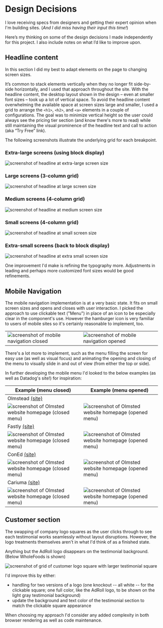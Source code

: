 # Design Decisions

I love receiving specs from designers and getting their expert opinion when I'm building sites. (_And I did miss having their input this time!_) 

Here’s my thinking on some of the design decisions I made independently for this project. I also include notes on what I’d like to improve upon.

## Headline content

In this section I did my best to adapt elements on the page to changing screen sizes.

It’s common to stack elements vertically when they no longer fit side-by-side horizontally, and I used that approach throughout the site. With the headline content, the desktop layout shown in the design – even at smaller font sizes – took up a lot of vertical space. To avoid the headline content overwhelming the available space at screen sizes large and smaller, I used a grid to arrange the `<h1>`, `<h2>`, and `<a>` elements in a couple of configurations. The goal was to minimize vertical height so the user could always see the pricing tier section (and know there's more to read) while still maintaining the visual prominence of the headline text and call to action (aka “Try Free” link).

The following screenshots illustrate the underlying grid for each breakpoint.

### Extra-large screens (using block display)
![screenshot of headline at extra-large screen size](/documentation/screenshots/headline-XL.png)

### Large screens (3-column grid)
![screenshot of headline at large screen size](/documentation/screenshots/headline-LG.png)

### Medium screens (4-column grid)
![screenshot of headline at medium screen size](/documentation/screenshots/headline-MD.png)

### Small screens (4-column grid)
![screenshot of headline at small screen size](/documentation/screenshots/headline-SM.png)

### Extra-small screens (back to block display)
![screenshot of headline at extra small screen size](/documentation/screenshots/headline-XS.png)

One improvement I'd make is refining the typography more. Adjustments in leading and perhaps more customized font sizes would be good refinements.

## Mobile Navigation

The mobile navigation implementation is at a very basic state. It fits on small screen sizes and opens and closes with user interaction. I picked the approach to use clickable text ("Menu") in place of an icon to be especially clear in the component's use. However the hamburger icon is very familiar to users of mobile sites so it's certainly reasonable to implement, too.

|  |  |
| ----------- | ----------- |
| ![screenshot of mobile navigation closed](/documentation/screenshots/mobile-nav-closed.png) | ![screenshot of mobile navigation opened](/documentation/screenshots/mobile-nav-opened.png) |

There's a lot more to implement, such as the menu filling the screen for easy use (as well as visual focus) and animating the opening and closing of the menu to visually slide in and out of view (from either the top or side).

In further developing the mobile menu I'd looked to the below examples (as well as Datadog's site!) for inspiration:

| Example (menu closed) | Example (menu opened) |
| ----------- | ----------- |
| Olmstead [(site)](https://www.olmstednyc.com/) | |
| ![screenshot of Olmsted website homepage (closed menu)](/documentation/screenshots/menu-Olmsted-closed.png) | ![screenshot of Olmsted website homepage (opened menu)](/documentation/screenshots/menu-Olmsted-opened.png) |
| Fastly [(site)](https://www.fastly.com/) | |
| ![screenshot of Olmsted website homepage (closed menu)](/documentation/screenshots/menu-Fastly-closed.png) | ![screenshot of Olmsted website homepage (opened menu)](/documentation/screenshots/menu-Fastly-opened.png) |
| ConEd [(site)](https://www.coned.com/en) | |
| ![screenshot of Olmsted website homepage (closed menu)](/documentation/screenshots/menu-ConEd-closed.png) | ![screenshot of Olmsted website homepage (opened menu)](/documentation/screenshots/menu-ConEd-opened.png) |
| Cariuma [(site)](https://www.cariuma.com/) | |
| ![screenshot of Olmsted website homepage (closed menu)](/documentation/screenshots/menu-Cariuma-closed.png) | ![screenshot of Olmsted website homepage (opened menu)](/documentation/screenshots/menu-Cariuma-opened.png) |

## Customer section

The swapping of company logo squares as the user clicks through to see each testimonial works seamlessly without layout disruptions. However, the logo treatments themselves aren't in what I'd think of as a finished state.

Anything but the AdRoll logo disappears on the testimonial background. (Below WholeFoods is shown)

![screenshot of grid of customer logo square with larger testimonial square](/documentation/screenshots/customers-component-swapped.png)

I'd improve this by either:
- handling for two versions of a logo (one knockout -- all white -- for the clickable square; one full color, like the AdRoll logo, to be shown on the light gray testimonial background)
- update the background and text color of the testimonial section to match the clickable square appearance

When choosing my approach I'd consider any added complexity in both browser rendering as well as code maintenance.